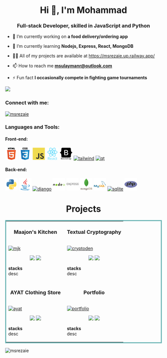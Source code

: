 <h1 align="center">Hi 👋, I'm Mohammad</h1>
<h3 align="center">Full-stack Developer, skilled in JavaScript and Python</h3>

- 🔭 I’m currently working on **a food delivery/ordering app**

- 🌱 I’m currently learning **Nodejs, Express, React, MongoDB**

- 👨‍💻 All of my projects are available at https://msrezaie.up.railway.app/

- 📫 How to reach me **msulaymanr@outlook.com**

- ⚡ Fun fact **I occasionally compete in fighting game tournaments**

<img src="https://www.codewars.com/users/msrezaie/badges/large">

<h3 align="left">Connect with me:</h3>
<p align="left">
<a href="https://linkedin.com/in/msrezaie" target="blank"><img align="center" src="https://raw.githubusercontent.com/rahuldkjain/github-profile-readme-generator/master/src/images/icons/Social/linked-in-alt.svg" alt="msrezaie" height="30" width="40" /></a>
</p>

<h3 align="left">Languages and Tools:</h3>
<h4 align="left">Front-end:</h3>
<p align="left">
<a href="https://www.w3.org/html/" target="_blank" rel="noreferrer"><img src="https://raw.githubusercontent.com/devicons/devicon/master/icons/html5/html5-original-wordmark.svg" alt="html5" width="40" height="40"/></a>
<a href="https://www.w3schools.com/css/" target="_blank" rel="noreferrer"><img src="https://raw.githubusercontent.com/devicons/devicon/master/icons/css3/css3-original-wordmark.svg" alt="css3" width="40" height="40"/></a>
<a href="https://developer.mozilla.org/en-US/docs/Web/JavaScript" target="_blank" rel="noreferrer"><img src="https://raw.githubusercontent.com/devicons/devicon/master/icons/javascript/javascript-original.svg" alt="javascript" width="40" height="40"/></a>
<a href="https://reactjs.org/" target="_blank" rel="noreferrer"> <img src="https://raw.githubusercontent.com/devicons/devicon/master/icons/react/react-original-wordmark.svg" alt="react" width="40" height="40"/></a>
<a href="https://getbootstrap.com" target="_blank" rel="noreferrer"><img src="https://raw.githubusercontent.com/devicons/devicon/master/icons/bootstrap/bootstrap-plain-wordmark.svg" alt="bootstrap" width="40" height="40"/></a>
<a href="https://tailwindcss.com/" target="_blank" rel="noreferrer"> <img src="https://www.vectorlogo.zone/logos/tailwindcss/tailwindcss-icon.svg" alt="tailwind" width="40" height="40"/></a>
<a href="https://www.qt.io/" target="_blank" rel="noreferrer"><img src="https://upload.wikimedia.org/wikipedia/commons/0/0b/Qt_logo_2016.svg" alt="qt" width="40" height="40"/></a>
</p>
<h4 align="left">Back-end:</h3>
<p align="left">
<a href="https://www.python.org" target="_blank" rel="noreferrer"><img src="https://raw.githubusercontent.com/devicons/devicon/master/icons/python/python-original.svg" alt="python" width="40" height="40"/></a>
<a href="https://www.java.com" target="_blank" rel="noreferrer"><img src="https://raw.githubusercontent.com/devicons/devicon/master/icons/java/java-original.svg" alt="java" width="40" height="40"/></a>
<a href="https://www.djangoproject.com/" target="_blank" rel="noreferrer"><img src="https://cdn.worldvectorlogo.com/logos/django.svg" alt="django" width="40" height="40"/></a>
<a href="https://nodejs.org" target="_blank" rel="noreferrer"><img src="https://raw.githubusercontent.com/devicons/devicon/master/icons/nodejs/nodejs-original-wordmark.svg" alt="nodejs" width="40" height="40"/></a>
<a href="https://expressjs.com" target="_blank" rel="noreferrer"><img src="https://raw.githubusercontent.com/devicons/devicon/master/icons/express/express-original-wordmark.svg" alt="express" width="40" height="40"/></a>
<a href="https://www.mongodb.com/" target="_blank" rel="noreferrer"><img src="https://raw.githubusercontent.com/devicons/devicon/master/icons/mongodb/mongodb-original-wordmark.svg" alt="mongodb" width="40" height="40"/></a>
<a href="https://www.mysql.com/" target="_blank" rel="noreferrer"><img src="https://raw.githubusercontent.com/devicons/devicon/master/icons/mysql/mysql-original-wordmark.svg" alt="mysql" width="40" height="40"/></a>
<a href="https://www.sqlite.org/" target="_blank" rel="noreferrer"><img src="https://www.vectorlogo.zone/logos/sqlite/sqlite-icon.svg" alt="sqlite" width="40" height="40"/></a>
<a href="https://www.php.net" target="_blank" rel="noreferrer"><img src="https://raw.githubusercontent.com/devicons/devicon/master/icons/php/php-original.svg" alt="php" width="40" height="40"/></a>
</p>

<h1 align="center">Projects</h1>
<table bordercolor="#66b2b2">
  <tr>
    <td width="50%" valign="top">
      <h3 align="center">Maajon's Kitchen</h3><br/>
      <a target="_blank" href="https://maajonskitchen.up.railway.app/"><img src="https://media.giphy.com/media/DjLp1gylSy78yv44DD/giphy.gif" width="100%" alt="mjk"></a><br/>
      <p align="center"><a href="https://github.com/msrezaie/Maajons-Kitchen" target="_blank"><img src="https://img.shields.io/static/v1 label=|&message=REPO&color=23555f&style=plastic&logo=github&logo-color=white"/></a>
      <a href="https://maajonskitchen.up.railway.app/" target="_blank"><img src="https://img.shields.io/static/v1?label=|&message=WEBSITE&color=cdf998&style=plastic&logo=wordpress&logo-color=white"/></a></p>
      <p><strong>stacks</strong><br>desc</p>
    </td>
    <td width="50%" valign="top">
      <h3 align="center">Textual Cryptography</h3><br/>
      <a target="_blank" href="https://cryptoden.pythonanywhere.com/"><img src="" width="100%" alt="cryptoden"></a><br/>
      <p align="center"><a href="https://github.com/SachiGoto/lost-and-found.git" target="_blank"><img src="https://img.shields.io/static/v1?label=|&message=REPO&color=23555f&style=plastic&logo=github&logo-color=white"/></a>
      <a href="https://cryptoden.pythonanywhere.com/" target="_blank">
      <img src="https://img.shields.io/static/v1?label=|&message=WEBSITE&color=cdf998&style=plastic&logo=wordpress&logo-color=white"/></a></p>
      <p><strong>stacks</strong><br>desc</p>
    </td>
  </tr>
  <tr>
    <td width="50%" valign="top">
      <h3 align="center">AYAT Clothing Store</h3><br/>
      <a target="_blank" href="https://ayatclothing.netlify.app/"><img src="" width="100%" alt="ayat"></a><br/>
      <p align="center"><a href="https://github.com/msrezaie/Maajons-Kitchen" target="_blank"><img src="https://img.shields.io/static/v1 label=|&message=REPO&color=23555f&style=plastic&logo=github&logo-color=white"/></a>
      <a href="https://ayatclothing.netlify.app/" target="_blank"><img src="https://img.shields.io/static/v1?label=|&message=WEBSITE&color=cdf998&style=plastic&logo=wordpress&logo-color=white"/></a></p>
      <p><strong>stacks</strong><br>desc</p>
    </td>
    <td width="50%" valign="top">
      <h3 align="center">Portfolio</h3><br/>
      <a target="_blank" href="https://msrezaie.up.railway.app/"><img src="" width="100%" alt="portfolio"></a><br/>
      <p align="center"><a href="https://github.com/msrezaie/Portfolio" target="_blank"><img src="https://img.shields.io/static/v1?label=|&message=REPO&color=23555f&style=plastic&logo=github&logo-color=white"/></a>
      <a href="https://msrezaie.up.railway.app/" target="_blank">
      <img src="https://img.shields.io/static/v1?label=|&message=WEBSITE&color=cdf998&style=plastic&logo=wordpress&logo-color=white"/></a></p>
      <p><strong>stacks</strong><br>desc</p>
    </td>
  </tr>
</table>

<p><img align="center" src="https://github-readme-streak-stats.herokuapp.com/?user=msrezaie&" alt="msrezaie" /></p>
